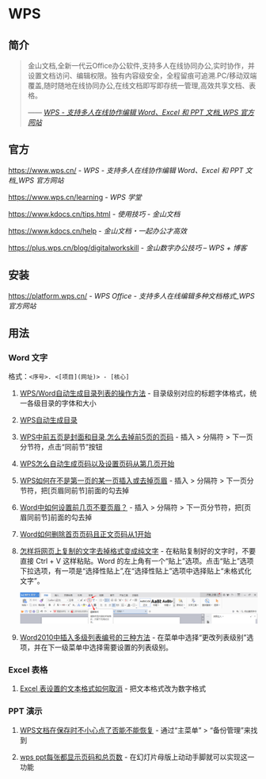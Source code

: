 # WPS

## 简介

> 金山文档,全新一代云Office办公软件,支持多人在线协同办公,实时协作，并设置文档访问、编辑权限。独有内容级安全，全程留痕可追溯.PC/移动双端覆盖,随时随地在线协同办公,在线文档即写即存统一管理,高效共享文档、表格。
>
> <cite>—— [WPS - 支持多人在线协作编辑 Word、Excel 和 PPT 文档_WPS 官方网站](https://www.wps.cn/)</cite>

## 官方

https://www.wps.cn/ - *WPS - 支持多人在线协作编辑 Word、Excel 和 PPT 文档_WPS 官方网站*

https://www.wps.cn/learning - *WPS 学堂*

https://www.kdocs.cn/tips.html - *使用技巧 - 金山文档*

https://www.kdocs.cn/help - *金山文档・一起办公才高效*

https://plus.wps.cn/blog/digitalworkskill - *金山数字办公技巧 – WPS + 博客*

## 安装

https://platform.wps.cn/ - *WPS Office - 支持多人在线编辑多种文档格式_WPS 官方网站*

## 用法

### Word 文字

格式：`<序号>. <[项目](网址)> - [核心]`

1. [WPS/Word自动生成目录列表的操作方法](https://jingyan.baidu.com/album/925f8cb817a249c0dde0568e.html) - 目录级别对应的标题字体格式，统一各级目录的字体和大小

2. [WPS自动生成目录](http://jingyan.baidu.com/article/ff42efa960a9b3c19e22029d.html)

3. [WPS中前五页是封面和目录,怎么去掉前5页的页码](https://zhidao.baidu.com/question/267356360.html) - 插入 > 分隔符 > 下一页分节符，点击“同前节”按钮

4. [WPS怎么自动生成页码以及设置页码从第几页开始](http://jingyan.baidu.com/article/5553fa82eee2c265a2393408.html)

5. [WPS如何在不是第一页的某一页插入或去掉页眉](https://jingyan.baidu.com/album/a3f121e4f9383cfc9052bba3.html) - 插入 > 分隔符 > 下一页分节符，把[页眉同前节]前面的勾去掉

6. [Word中如何设置前几页不要页眉？](http://jingyan.baidu.com/article/47a29f2432d813c0142399b9.html) - 插入 > 分隔符 > 下一页分节符，把[页眉同前节]前面的勾去掉

7. [Word如何删除首页页码且正文页码从1开始](https://jingyan.baidu.com/album/d169e186493849436711d84f.html)

8. [怎样将网页上复制的文字去掉格式变成纯文字](https://jingyan.baidu.com/album/219f4bf7d7b79ede442d38e8.html) - 在粘贴复制好的文字时，不要直接 Ctrl + V 这样粘贴。Word 的左上角有一个“贴上”选项。点击“贴上”选项下拉选项，有一项是“选择性贴上”,在“选择性贴上”选项中选择贴上“未格式化文字”。

    ![Alt text](_images/wps-word-01.png)

9. [Word2010中插入多级列表编号的三种方法](https://jingyan.baidu.com/album/3ea5148901919752e61bbafe.html) - 在菜单中选择“更改列表级别”选项，并在下一级菜单中选择需要设置的列表级别。

### Excel 表格

1. [Excel 表设置的文本格式如何取消](https://zhidao.baidu.com/question/262932969.html) - 把文本格式改为数字格式

### PPT 演示

1. [WPS文档在保存时不小心点了否能不能恢复](https://zhidao.baidu.com/question/1576302337980958420.html) - 通过“主菜单” > “备份管理”来找到

2. [wps ppt每张都显示页码和总页数](https://www.kafan.cn/edu/2541084.html) - 在幻灯片母版上动动手脚就可以实现这一功能
